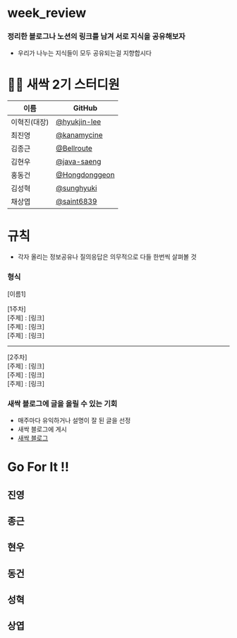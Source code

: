 # week_review

### 정리한 블로그나 노션의 링크를 남겨 서로 지식을 공유해보자

- 우리가 나누는 지식들이 모두 공유되는걸 지향합시다


# 👩‍💻 새싹 2기 스터디원

| 이름   | GitHub                                         |
| ------ | ---------------------------------------------- |
| 이혁진(대장) | [@hyukjin-lee](https://github.com/hyukjin-lee) |
| 최진영 | [@kanamycine](https://github.com/kanamycine) |
| 김종근 | [@Bellroute](https://github.com/Bellroute) |
| 김현우 | [@java-saeng](https://github.com/java-saeng) |
| 홍동건 | [@Hongdonggeon](https://github.com/Hongdonggeon) |
| 김성혁 | [@sunghyuki](https://github.com/sunghyuki) |
| 채상엽 | [@saint6839](https://github.com/saint6839) |

# 규칙
- 각자 올리는 정보공유나 질의응답은 의무적으로 다들 한번씩 살펴볼 것

### 형식
[이름1]

[1주차]<br>
[주제] : [링크]<br>
[주제] : [링크]<br>
[주제] : [링크]<br>

<hr>

[2주차]<br>
[주제] : [링크]<br>
[주제] : [링크]<br>
[주제] : [링크]<br>


### 새싹 블로그에 글을 올릴 수 있는 기회
- 매주마다 유익하거나 설명이 잘 된 글을 선정
- 새싹 블로그에 게시
- [새싹 블로그](https://velog.io/@sproutt)


# Go For It !!

## 진영
## 종근
## 현우
## 동건
## 성혁
## 상엽
